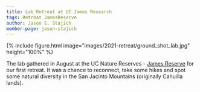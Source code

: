 ```yaml
---
title: Lab Retreat at UC James Research
tags: Retreat JamesReserve 
author: Jason E. Stajich
member-page: jason-stajich
---
```


{%
  include figure.html
  image="images/2021-retreat/ground_shot_lab.jpg"
  height="100%"
%}

The lab gathered in August at the UC Nature Reserves - [James Reserve](https://james.ucnrs.org/) for our first retreat. It was a chance to reconnect, take some hikes and spot some natural diversity in the San Jacinto Mountains (originally Cahuilla lands).

